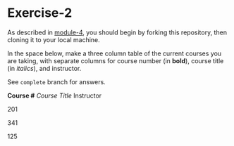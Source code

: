 # Exercise-2

As described in [module-4](https://github.com/INFO-201/m4-git-intro), you should begin by forking this repository, then cloning it to your local machine.

In the space below, make a three column table of the current courses you are taking, with separate columns for course number (in **bold**), course title (in _italics_), and instructor.

See `complete` branch for answers.

**Course #**	*Course Title*		Instructor

201		

341

125	
